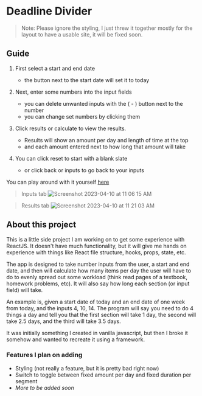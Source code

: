# Deadline Divider
> Note: Please ignore the styling, I just threw it together mostly for the layout to have a usable site, it will be fixed soon.
## Guide
1. First select a start and end date
   - the button next to the start date will set it to today

2. Next, enter some numbers into the input fields
   - you can delete unwanted inputs with the ( - ) button next to the number
   - you can change set numbers by clicking them

3. Click results or calculate to view the results.
   - Results will show an amount per day and length of time at the top
   - and each amount entered next to how long that amount will take

4. You can click reset to start with a blank slate
   - or click back or inputs to go back to your inputs

You can play around with it yourself [here](https://ordinarilysam.github.io/deadline-divider-js/)
   
> Inputs tab
> ![Screenshot 2023-04-10 at 11 06 15 AM](https://user-images.githubusercontent.com/56322367/230942311-9f7a9a7b-b1c9-4c24-831a-ec572d2d2c0e.jpg)

> Results tab
> ![Screenshot 2023-04-10 at 11 21 03 AM](https://user-images.githubusercontent.com/56322367/230944890-8c5bf47b-8e1d-403b-8ee9-7a721114eaad.jpg)
 

   

## About this project
This is a little side project I am working on to get some experience with ReactJS. It doesn't have much functionality, but it will give me hands on experience with things like React file structure, hooks, props, state, etc.

The app is designed to take number inputs from the user, a start and end date, and then will calculate how many items per day the user will have to do to evenly spread out some workload (think read pages of a textbook, homework problems, etc). It will also say how long each section (or input field) will take. 

An example is, given a start date of today and an end date of one week from today, and the inputs 4, 10, 14. The program will say you need to do 4 things a day and tell you that the first section will take 1 day, the second will take 2.5 days, and the third will take 3.5 days.

It was initially something I created in vanilla javascript, but then I broke it somehow and wanted to recreate it using a framework.

### Features I plan on adding
- Styling (not really a feature, but it is pretty bad right now)
- Switch to toggle between fixed amount per day and fixed duration per segment
- _More to be added soon_
